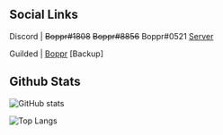 ## Social Links
Discord | ~~Boppr#1808~~ ~~Boppr#8856~~ Boppr#0521 [Server](https://discord.gg/UemfQ8js5w)

Guilded | [Boppr](https://www.guilded.gg/boppr) [Backup]

## Github Stats
![GitHub stats](https://github-readme-stats.vercel.app/api?username=realboppr&count_private=true&show_icons=true&title_color=600050&text_color=760052&icon_color=3C0082&bg_color=15,1C003F,000000&hide_border=true&border_radius=10)

![Top Langs](https://github-readme-stats.vercel.app/api/top-langs/?username=realboppr&layout=compact&title_color=600050&text_color=760052&bg_color=15,1C003F,000000&hide_border=true&border_radius=10)
